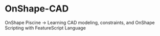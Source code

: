 # OnShape-CAD
OnShape Piscine -> Learning CAD modeling, constraints, and OnShape Scripting with FeatureScript Language
